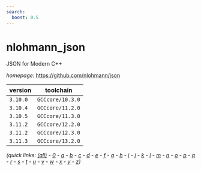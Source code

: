 ```yaml
---
search:
  boost: 0.5
---
```

# nlohmann_json

JSON for Modern C++

*homepage*: <https://github.com/nlohmann/json>

version | toolchain
--------|----------
``3.10.0`` | ``GCCcore/10.3.0``
``3.10.4`` | ``GCCcore/11.2.0``
``3.10.5`` | ``GCCcore/11.3.0``
``3.11.2`` | ``GCCcore/12.2.0``
``3.11.2`` | ``GCCcore/12.3.0``
``3.11.3`` | ``GCCcore/13.2.0``


*(quick links: [(all)](../index.md) - [0](../0/index.md) - [a](../a/index.md) - [b](../b/index.md) - [c](../c/index.md) - [d](../d/index.md) - [e](../e/index.md) - [f](../f/index.md) - [g](../g/index.md) - [h](../h/index.md) - [i](../i/index.md) - [j](../j/index.md) - [k](../k/index.md) - [l](../l/index.md) - [m](../m/index.md) - [n](../n/index.md) - [o](../o/index.md) - [p](../p/index.md) - [q](../q/index.md) - [r](../r/index.md) - [s](../s/index.md) - [t](../t/index.md) - [u](../u/index.md) - [v](../v/index.md) - [w](../w/index.md) - [x](../x/index.md) - [y](../y/index.md) - [z](../z/index.md))*

